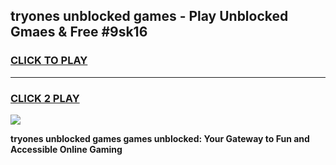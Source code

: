 
## tryones unblocked games - Play Unblocked Gmaes & Free #9sk16
<h3>
<a href="https://premium.freeplayer.one?title=tryones_unblocked_games&ref=03M">CLICK TO PLAY</a></h3>
<hr>

<h3>
<a href="https://premium.freeplayer.one?title=tryones_unblocked_games&ref=03M">CLICK 2 PLAY</a>
  
</h3>

<a href="https://premium.freeplayer.one?title=tryones_unblocked_games&ref=03M"><img src="https://clearcache.store/games.png"></a>


**tryones unblocked games games unblocked: Your Gateway to Fun and Accessible Online Gaming**
